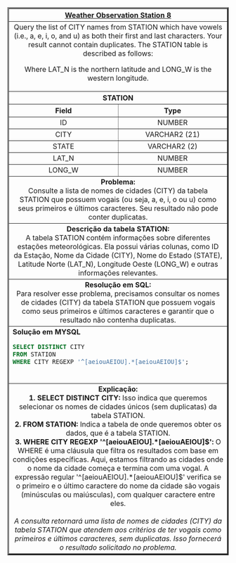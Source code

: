 <table width="100%" border="3" cellspacing="0" cellpadding="8">
  <tr>
    <th colspan="2"><a href="https://www.hackerrank.com/challenges/weather-observation-station-8/">Weather Observation Station 8</a></th>
  </tr>
  
  <tr>
    <td colspan="2" align="center">Query the list of CITY names from STATION which have vowels (i.e., a, e, i, o, and u) as both their first and last characters. Your result cannot contain duplicates.
The STATION table is described as follows:

Where LAT_N is the northern latitude and LONG_W is the western longitude.<br>
  </td>
  </tr>
  
  <tr>
    <th colspan="2">STATION</th>
  </tr>
  
  <tr>
    <th width="50%" align="center">Field</th>
    <th width="50%" align="center">Type</th>
  </tr>
  
  <tr>
    <td width="50%" align="center">ID</td>
    <td width="50%" align="center">NUMBER</td>
  </tr>
  
  <tr>
    <td width="50%" align="center">CITY</td>
    <td width="50%" align="center">VARCHAR2 (21)</td>
  </tr>
  
  <tr>
    <td width="50%" align="center">STATE</td>
    <td width="50%" align="center">VARCHAR2 (2)</td>
  </tr>
  
  <tr>
    <td width="50%" align="center">LAT_N</td>
    <td width="50%" align="center">NUMBER</td>
  </tr>
  
  <tr>
    <td width="50%" align="center">LONG_W</td>
    <td width="50%" align="center">NUMBER</td>
  </tr>
  
  <tr>
    <td colspan="2"  align="center"><b>Problema:</b><br>Consulte a lista de nomes de cidades (CITY) da tabela STATION que possuem vogais (ou seja, a, e, i, o ou u) como seus primeiros e últimos caracteres. Seu resultado não pode conter duplicatas.</td>
  </tr>
  
  <tr>
    <td colspan="2"  align="center"><b>Descrição da tabela STATION:</b><br>A tabela STATION contém informações sobre diferentes estações meteorológicas. Ela possui várias colunas, como ID da Estação, Nome da Cidade (CITY), Nome do Estado (STATE), Latitude Norte (LAT_N), Longitude Oeste (LONG_W) e outras informações relevantes.</td>
  </tr>
  
  <tr>
    <td colspan="2"  align="center"><b>Resolução em SQL:</b><br>Para resolver esse problema, precisamos consultar os nomes de cidades (CITY) da tabela STATION que possuem vogais como seus primeiros e últimos caracteres e garantir que o resultado não contenha duplicatas.</td>
  </tr>
  
  <tr>
    <td colspan="2"  align="left">
      <b>Solução em MYSQL</b><br>
      
```sql
SELECT DISTINCT CITY
FROM STATION
WHERE CITY REGEXP '^[aeiouAEIOU].*[aeiouAEIOU]$';
```
<br>
</td>
  </tr>
  
<tr>
  <td colspan="2"  align="center">
      <b>Explicação:</b><br>
<b>1. SELECT DISTINCT CITY:</b> Isso indica que queremos selecionar os nomes de cidades únicos (sem duplicatas) da tabela STATION.<br>
<b>2. FROM STATION:</b> Indica a tabela de onde queremos obter os dados, que é a tabela STATION.<br>
<b>3. WHERE CITY REGEXP '^[aeiouAEIOU].*[aeiouAEIOU]$':</b> O WHERE é uma cláusula que filtra os resultados com base em condições específicas. Aqui, estamos filtrando as cidades onde o nome da cidade começa e termina com uma vogal. A expressão regular '^[aeiouAEIOU].*[aeiouAEIOU]$' verifica se o primeiro e o último caractere do nome da cidade são vogais (minúsculas ou maiúsculas), com qualquer caractere entre eles.<br>
<br>
<i>A consulta retornará uma lista de nomes de cidades (CITY) da tabela STATION que atendem aos critérios de ter vogais como primeiros e últimos caracteres, sem duplicatas. Isso fornecerá o resultado solicitado no problema.</i>
</td>
  </tr>
  
</table>
